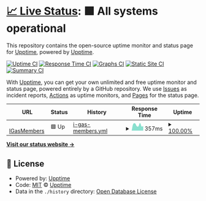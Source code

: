# [📈 Live Status](https://upptime.github.io/upptime): <!--live status--> **🟩 All systems operational**

This repository contains the open-source uptime monitor and status page for [Upptime](https://upptime.js.org), powered by [Upptime](https://github.com/upptime/upptime).

[![Uptime CI](https://github.com/HoracioImagen/Monitor/workflows/Uptime%20CI/badge.svg)](https://github.com/HoracioImagen/Monitor/actions?query=workflow%3A%22Uptime+CI%22)
[![Response Time CI](https://github.com/HoracioImagen/Monitor/workflows/Response%20Time%20CI/badge.svg)](https://github.com/HoracioImagen/Monitor/actions?query=workflow%3A%22Response+Time+CI%22)
[![Graphs CI](https://github.com/HoracioImagen/Monitor/workflows/Graphs%20CI/badge.svg)](https://github.com/HoracioImagen/Monitor/actions?query=workflow%3A%22Graphs+CI%22)
[![Static Site CI](https://github.com/HoracioImagen/Monitor/workflows/Static%20Site%20CI/badge.svg)](https://github.com/HoracioImagen/Monitor/actions?query=workflow%3A%22Static+Site+CI%22)
[![Summary CI](https://github.com/HoracioImagen/Monitor/workflows/Summary%20CI/badge.svg)](https://github.com/HoracioImagen/Monitor/actions?query=workflow%3A%22Summary+CI%22)

With [Upptime](https://upptime.js.org), you can get your own unlimited and free uptime monitor and status page, powered entirely by a GitHub repository. We use [Issues](https://github.com/upptime/upptime/issues) as incident reports, [Actions](https://github.com/HoracioImagen/Monitor/actions) as uptime monitors, and [Pages](https://upptime.github.io/upptime) for the status page.

<!--start: status pages-->
<!-- This summary is generated by Upptime (https://github.com/upptime/upptime) -->
<!-- Do not edit this manually, your changes will be overwritten -->
<!-- prettier-ignore -->
| URL | Status | History | Response Time | Uptime |
| --- | ------ | ------- | ------------- | ------ |
| <img alt="" src="https://favicons.githubusercontent.com/www.igasmembers.mx" height="13"> [IGasMembers](https://www.igasmembers.mx) | 🟩 Up | [i-gas-members.yml](https://github.com/HoracioImagen/Monitor/commits/HEAD/history/i-gas-members.yml) | <details><summary><img alt="Response time graph" src="./graphs/i-gas-members/response-time-week.png" height="20"> 357ms</summary><br><a href="https://HoracioImagen.github.io/Monitor/history/i-gas-members"><img alt="Response time 371" src="https://img.shields.io/endpoint?url=https%3A%2F%2Fraw.githubusercontent.com%2FHoracioImagen%2FMonitor%2FHEAD%2Fapi%2Fi-gas-members%2Fresponse-time.json"></a><br><a href="https://HoracioImagen.github.io/Monitor/history/i-gas-members"><img alt="24-hour response time 289" src="https://img.shields.io/endpoint?url=https%3A%2F%2Fraw.githubusercontent.com%2FHoracioImagen%2FMonitor%2FHEAD%2Fapi%2Fi-gas-members%2Fresponse-time-day.json"></a><br><a href="https://HoracioImagen.github.io/Monitor/history/i-gas-members"><img alt="7-day response time 357" src="https://img.shields.io/endpoint?url=https%3A%2F%2Fraw.githubusercontent.com%2FHoracioImagen%2FMonitor%2FHEAD%2Fapi%2Fi-gas-members%2Fresponse-time-week.json"></a><br><a href="https://HoracioImagen.github.io/Monitor/history/i-gas-members"><img alt="30-day response time 351" src="https://img.shields.io/endpoint?url=https%3A%2F%2Fraw.githubusercontent.com%2FHoracioImagen%2FMonitor%2FHEAD%2Fapi%2Fi-gas-members%2Fresponse-time-month.json"></a><br><a href="https://HoracioImagen.github.io/Monitor/history/i-gas-members"><img alt="1-year response time 371" src="https://img.shields.io/endpoint?url=https%3A%2F%2Fraw.githubusercontent.com%2FHoracioImagen%2FMonitor%2FHEAD%2Fapi%2Fi-gas-members%2Fresponse-time-year.json"></a></details> | <details><summary><a href="https://HoracioImagen.github.io/Monitor/history/i-gas-members">100.00%</a></summary><a href="https://HoracioImagen.github.io/Monitor/history/i-gas-members"><img alt="All-time uptime 99.91%" src="https://img.shields.io/endpoint?url=https%3A%2F%2Fraw.githubusercontent.com%2FHoracioImagen%2FMonitor%2FHEAD%2Fapi%2Fi-gas-members%2Fuptime.json"></a><br><a href="https://HoracioImagen.github.io/Monitor/history/i-gas-members"><img alt="24-hour uptime 100.00%" src="https://img.shields.io/endpoint?url=https%3A%2F%2Fraw.githubusercontent.com%2FHoracioImagen%2FMonitor%2FHEAD%2Fapi%2Fi-gas-members%2Fuptime-day.json"></a><br><a href="https://HoracioImagen.github.io/Monitor/history/i-gas-members"><img alt="7-day uptime 100.00%" src="https://img.shields.io/endpoint?url=https%3A%2F%2Fraw.githubusercontent.com%2FHoracioImagen%2FMonitor%2FHEAD%2Fapi%2Fi-gas-members%2Fuptime-week.json"></a><br><a href="https://HoracioImagen.github.io/Monitor/history/i-gas-members"><img alt="30-day uptime 99.54%" src="https://img.shields.io/endpoint?url=https%3A%2F%2Fraw.githubusercontent.com%2FHoracioImagen%2FMonitor%2FHEAD%2Fapi%2Fi-gas-members%2Fuptime-month.json"></a><br><a href="https://HoracioImagen.github.io/Monitor/history/i-gas-members"><img alt="1-year uptime 99.91%" src="https://img.shields.io/endpoint?url=https%3A%2F%2Fraw.githubusercontent.com%2FHoracioImagen%2FMonitor%2FHEAD%2Fapi%2Fi-gas-members%2Fuptime-year.json"></a></details>

<!--end: status pages-->

[**Visit our status website →**](https://upptime.github.io/upptime)

## 📄 License

- Powered by: [Upptime](https://github.com/upptime/upptime)
- Code: [MIT](./LICENSE) © [Upptime](https://upptime.js.org)
- Data in the `./history` directory: [Open Database License](https://opendatacommons.org/licenses/odbl/1-0/)
